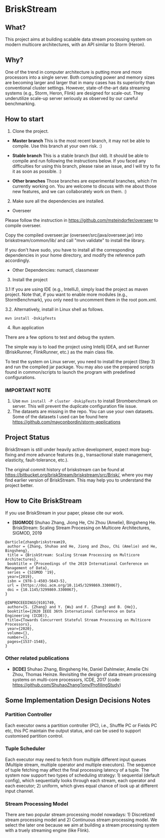 BriskStream
===

## What?
This project aims at building scalable data stream processing system on modern multicore architectures, with an API similar to Storm (Heron).

## Why?
One of the trend in computer architecture is putting more and more processors into a single server.
Both computing power and memory sizes are becoming larger and larger that in many cases has its superiority than conventional cluster settings.
However, state-of-the-art data streaming systems (e.g., Storm, Heron, Flink) are designed for scale-out.
They underutilize scale-up server seriously as observed by our careful benchmarking.

## How to start
1. Clone the project.
- **Master branch**
This is the most recent branch, it may not be able to compile. Use this branch at your own risk. :)

- **Stable branch**
This is a stable branch (but old). It should be able to compile and run following the instructions below. If you faced any difficulties for using this branch, please raise an issue, and I will try to fix it as soon as possible. :)

- **Other branches**
Those branches are experimental branches, which I'm currently working on. You are welcome to discuss with me about those new features, and we can collaborately work on them. :)

2. Make sure all the dependencies are installed. 

- Overseer 

Please follow the instruction in https://github.com/msteindorfer/overseer to compile overseer.

Copy the compiled overseer.jar (overseer/src/java/overseer.jar) into briskstream/common/lib/ and call "mvn validate" to install the library.

If you don't have sudo, you have to install all the corresponding dependencies in your home directory, and modify the reference path accordingly.

- Other Dependencies: numactl, classmexer 

3. Install the project

 3.1 If you are using IDE (e.g., IntelliJ), simply load the project as maven project.
Note that, if you want to enable more modules (e.g., StormBenchmark), you only need to uncomment them in the root pom.xml. 

 3.2. Alternatively, install in Linux shell as follows.

```
mvn install -DskipTests
```

4. Run application

There are a few options to test and debug the system. 

The simple way is to load the project using Intellij IDEA, and set Runner (BriskRunner, FlinkRunner, etc.) as the main class file.

To test the system on Linux server, you need to install the project (Step 3) and run the compiled jar package.
You may also use the prepared scripts found in common/scripts to launch the program with predefined configurations. 

### IMPORTANT NOTE

1. Use ``mvn install -P cluster -DskipTests`` to install Strombenchmark on server. This will prevent the duplicate configuration file issue.
2. The datasets are missing in the repo. You can use your own datasets. Some of the datasets I used can be found here https://github.com/mayconbordin/storm-applications

## Project Status
BriskStream is still under heavily active development, expect more bug-fixing and more advance features (e.g., transactional state management, elasticity, fault-tolerance, etc.).

The original commit history of briskstream can be found at https://bitbucket.org/briskStream/briskstream/src/Brisk/, where you may find earlier version of BriskStream. This may help you to understand the project better.

## How to Cite BriskStream

If you use BriskStream in your paper, please cite our work.

* **[SIGMOD]** Shuhao Zhang, Jiong He, Chi Zhou (Amelie), Bingsheng He. BriskStream: Scaling Stream Processing on Multicore Architectures, SIGMOD, 2019

```
@article{zhangbriskstream19,
 author = {Zhang, Shuhao and He, Jiong and Zhou, Chi (Amelie) and He, Bingsheng},
 title = {BriskStream: Scaling Stream Processing on Multicore Architectures},
 booktitle = {Proceedings of the 2019 International Conference on Management of Data},
 series = {SIGMOD '19},
 year={2019},
 isbn = {978-1-4503-5643-5},
 url = {https://doi.acm.org/10.1145/3299869.3300067},
 doi = {10.1145/3299869.3300067},
}

@INPROCEEDINGS{9101749,  
 author={S. {Zhang} and Y. {Wu} and F. {Zhang} and B. {He}},  
 booktitle={2020 IEEE 36th International Conference on Data Engineering (ICDE)},   
 title={Towards Concurrent Stateful Stream Processing on Multicore Processors},   
 year={2020},  
 volume={},  
 number={}, 
 pages={1537-1548},
}
```

### Other related publications

* **[ICDE]** Shuhao Zhang, Bingsheng He, Daniel Dahlmeier, Amelie Chi Zhou, Thomas Heinze. Revisiting the design of data stream processing systems on multi-core processors, ICDE, 2017 (code: https://github.com/ShuhaoZhangTony/ProfilingStudy)

## Some Implementation Design Decisions Notes
### Partition Controller
Each executor owns a partition controller (PC), i.e., Shuffle PC or Fields PC etc, this PC maintain the output status, and can be used to support customised partition control.
### Tuple Scheduler
Each executor may need to fetch from multiple different input queues (Multiple stream, multiple operator and multiple executors). The sequence of tuple fetching may affect the final processing latency of a tuple. The system now support two types of scheduling strategy: 1) sequential (default config), which sequentially looks through each stream, each operator and each executor; 2) uniform, which gives equal chance of look up at different input channel.
### Stream Processing Model
There are two popular stream processing model nowadays: 1) Discretized stream processing model and 2) Continuous stream processing model.
We select the later one because we aim at building a stream processing system with a truely streaming engine (like Flink).

